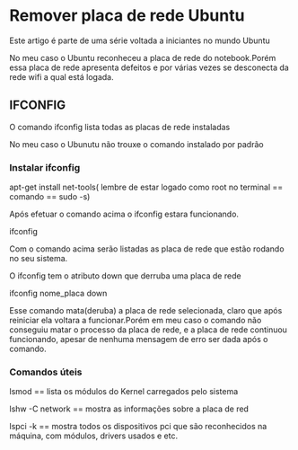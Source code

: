 <h1>Remover placa de rede Ubuntu</h1>
<p>Este artigo é parte de uma série voltada a iniciantes no mundo Ubuntu</p>
<p>No meu caso o Ubuntu reconheceu a placa de rede do notebook.Porém essa placa de rede apresenta defeitos e 
por várias vezes se desconecta da rede wifi a qual está logada.</p>
<h2>IFCONFIG</h2>
<p>O comando ifconfig lista todas as placas de rede instaladas</p>
<p>No meu caso o Ubunutu não trouxe o comando instalado por padrão</p>
<h3>Instalar ifconfig</h3>
<p>apt-get install net-tools( lembre de estar logado como root no terminal == comando == sudo -s)</p>
<p>Após efetuar o comando acima o ifconfig estara funcionando.</p>
<p>ifconfig</p>
<p>Com o comando acima serão listadas as placa de rede que estão rodando no seu sistema.</p>
<p>O ifconfig tem o atributo down que derruba uma placa de rede</p>
<p>ifconfig nome_placa down</p>
<p>Esse comando mata(deruba) a placa de rede selecionada, claro que após reiniciar ela voltara a funcionar.Porém em meu caso o comando não conseguiu matar o processo da placa de rede, e a placa de rede continuou funcionando, apesar de nenhuma mensagem de erro ser dada após o comando.</p>
<h3>Comandos úteis</h3>
<p>lsmod == lista os módulos do Kernel carregados pelo sistema</p>
<p>lshw -C network == mostra as informações sobre a placa de red</p>
<p>lspci -k == mostra todos os dispositivos pci que são reconhecidos na máquina, com módulos, drivers usados e etc.</p>
